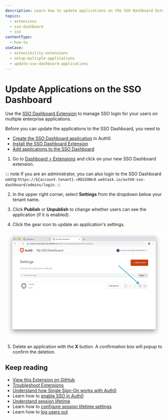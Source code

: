 ```yaml
---
description: Learn how to update applications on the SSO Dashboard Extension to enable SSO login for your applications. 
topics:
  - extensions
  - sso-dashboard
  - sso
contentType:
  - how-to
useCase: 
  - extensibility-extensions
  - setup-multiple-applications
  - update-sso-dashboard-applications
---
```


# Update Applications on the SSO Dashboard

Use the [SSO Dashboard Extension](/extensions/sso-dashboard) to manage SSO login for your users on multiple enterprise applications. 

Before you can update the applications to the SSO Dashboard, you need to 

* [Create the SSO Dashboard application](/dashboard/guides/extensions/sso-dashboard-create-app) in Auth0
* [Install the SSO Dashboard Extension](/dashboard/guides/extensions/sso-dashboard-install-extension)
* [Add applications to the SSO Dashboard](/dashboard/guides/extensions/sso-dashboard-add-apps) 

1. Go to [Dashboard > Extensions](${manage_url}/#/extensions) and click on your new SSO Dashboard extension. 

::: note
If you are an administrator, you can also login to the SSO Dashboard using `https://${account.tenant}.<REGION>8.webtask.io/auth0-sso-dashboard/admins/login`.
:::

2. In the upper right corner, select **Settings** from the dropdown below your tenant name.

3. Click **Publish** or **Unpublish** to change whether users can see the application (if it is enabled). 

4. Click the gear icon to update an application's settings.
  
  ![Change Application Settings](/media/articles/extensions/sso-dashboard/change-settings.png)

5. Delete an application with the **X** button. A confirmation box will popup to confirm the deletion.

## Keep reading

- [View this Extension on GitHub](https://github.com/auth0-extensions/auth0-sso-dashboard-extension)
- [Troubleshoot Extensions](/extensions/troubleshoot)
- [Understand how Single Sign-On works with Auth0](/sso/current/sso-auth0)
- Learn how to [enable SSO in Auth0](/dashboard/guides/tenants/enable-sso-tenant)
- [Understand session lifetime](/sessions/concepts/session-lifetime)
- Learn how to [configure session lifetime settings](/dashboard/guides/tenants/configure-session-lifetime-settings)
- Learn how to [log users out](/logout)
